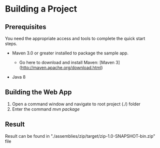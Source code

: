 Building a Project
============================

Prerequisites
-------------

You need the appropriate access and tools to complete the quick start steps.

 * Maven 3.0 or greater installed to package the sample app.
    * Go here to  download and install Maven:
     [Maven 3] (http://maven.apache.org/download.html)

 * Java 8

Building the Web App
-------------

1. Open a command window and navigate to root project (./) folder
2. Enter the command *mvn package*

Result
-------------
 Result can be found in "./assemblies/zip/target/zip-1.0-SNAPSHOT-bin.zip" file
